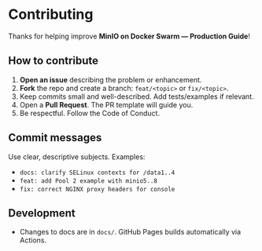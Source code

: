 # Contributing

Thanks for helping improve **MinIO on Docker Swarm — Production Guide**!

## How to contribute
1. **Open an issue** describing the problem or enhancement.
2. **Fork** the repo and create a branch: `feat/<topic>` or `fix/<topic>`.
3. Keep commits small and well-described. Add tests/examples if relevant.
4. Open a **Pull Request**. The PR template will guide you.
5. Be respectful. Follow the Code of Conduct.

## Commit messages
Use clear, descriptive subjects. Examples:
- `docs: clarify SELinux contexts for /data1..4`
- `feat: add Pool 2 example with minio5..8`
- `fix: correct NGINX proxy headers for console`

## Development
- Changes to docs are in `docs/`. GitHub Pages builds automatically via Actions.
